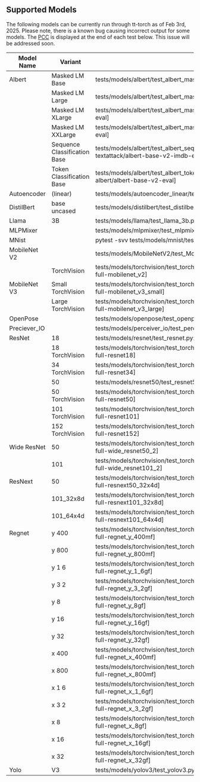 
## Supported Models
The following models can be currently run through tt-torch as of Feb 3rd, 2025. Please note, there is a known bug causing incorrect output for some models. The [PCC](https://en.wikipedia.org/wiki/Pearson_correlation_coefficient) is displayed at the end of each test below. This issue will be addressed soon.

| Model Name | Variant | Pytest Command |
| ---------- | ------- | -------------- |
| Albert | Masked LM Base | tests/models/albert/test_albert_masked_lm.py::test_albert_masked_lm[single_device-full-albert/albert-base-v2-eval] |
| | Masked LM Large | tests/models/albert/test_albert_masked_lm.py::test_albert_masked_lm[single_device-full-albert/albert-large-v2-eval] |
| | Masked LM XLarge | tests/models/albert/test_albert_masked_lm.py::test_albert_masked_lm[single_device-full-albert/albert-xlarge-v2-eval] |
| | Masked LM XXLarge | tests/models/albert/test_albert_masked_lm.py::test_albert_masked_lm[single_device-full-albert/albert-xxlarge-v2-eval] |
| | Sequence Classification Base | tests/models/albert/test_albert_sequence_classification.py::test_albert_sequence_classification[single_device-full-textattack/albert-base-v2-imdb-eval] |
| | Token Classification Base | tests/models/albert/test_albert_token_classification.py::test_albert_token_classification[single_device-full-albert/albert-base-v2-eval] |
| Autoencoder | (linear) | tests/models/autoencoder_linear/test_autoencoder_linear.py::test_autoencoder_linear[full-eval] |
| DistilBert | base uncased | tests/models/distilbert/test_distilbert.py::test_distilbert[full-distilbert-base-uncased-eval] |
| Llama | 3B | tests/models/llama/test_llama_3b.py::test_llama_3b[full-meta-llama/Llama-3.2-3B-eval] |
| MLPMixer || tests/models/mlpmixer/test_mlpmixer.py::test_mlpmixer[full-eval] |
| MNist || pytest -svv tests/models/mnist/test_mnist.py::test_mnist_train[single_device-full-eval] |
| MobileNet V2 || tests/models/MobileNetV2/test_MobileNetV2.py::test_MobileNetV2[full-eval] |
|| TorchVision | tests/models/torchvision/test_torchvision_image_classification.py::test_torchvision_image_classification[single_device-full-mobilenet_v2] |
| MobileNet V3 | Small TorchVision | tests/models/torchvision/test_torchvision_image_classification.py::test_torchvision_image_classification[single_device-full-mobilenet_v3_small] |
|| Large TorchVision | tests/models/torchvision/test_torchvision_image_classification.py::test_torchvision_image_classification[single_device-full-mobilenet_v3_large] |
| OpenPose || tests/models/openpose/test_openpose_v2.py::test_openpose_v2[full-eval] |
| Preciever_IO || tests/models/perceiver_io/test_perceiver_io.py::test_perceiver_io[full-eval] |
| ResNet | 18 | tests/models/resnet/test_resnet.py::test_resnet[single_device-full-eval] |
|| 18 TorchVision | tests/models/torchvision/test_torchvision_image_classification.py::test_torchvision_image_classification[single_device-full-resnet18] |
|| 34 TorchVision | tests/models/torchvision/test_torchvision_image_classification.py::test_torchvision_image_classification[single_device-full-resnet34] |
||  50 | tests/models/resnet50/test_resnet50.py::test_resnet[single_device-full-eval] |
|| 50 TorchVision | tests/models/torchvision/test_torchvision_image_classification.py::test_torchvision_image_classification[single_device-full-resnet50] |
|| 101 TorchVision | tests/models/torchvision/test_torchvision_image_classification.py::test_torchvision_image_classification[single_device-full-resnet101] |
|| 152 TorchVision | tests/models/torchvision/test_torchvision_image_classification.py::test_torchvision_image_classification[single_device-full-resnet152] |
| Wide ResNet | 50 | tests/models/torchvision/test_torchvision_image_classification.py::test_torchvision_image_classification[single_device-full-wide_resnet50_2] |
|| 101 | tests/models/torchvision/test_torchvision_image_classification.py::test_torchvision_image_classification[single_device-full-wide_resnet101_2] |
| ResNext |  50 | tests/models/torchvision/test_torchvision_image_classification.py::test_torchvision_image_classification[single_device-full-resnext50_32x4d] |
||  101_32x8d | tests/models/torchvision/test_torchvision_image_classification.py::test_torchvision_image_classification[single_device-full-resnext101_32x8d] |
||  101_64x4d | tests/models/torchvision/test_torchvision_image_classification.py::test_torchvision_image_classification[single_device-full-resnext101_64x4d] |
| Regnet | y 400 | tests/models/torchvision/test_torchvision_image_classification.py::test_torchvision_image_classification[single_device-full-regnet_y_400mf] |
|| y 800 | tests/models/torchvision/test_torchvision_image_classification.py::test_torchvision_image_classification[single_device-full-regnet_y_800mf] |
|| y 1 6 | tests/models/torchvision/test_torchvision_image_classification.py::test_torchvision_image_classification[single_device-full-regnet_y_1_6gf] |
|| y 3 2 | tests/models/torchvision/test_torchvision_image_classification.py::test_torchvision_image_classification[single_device-full-regnet_y_3_2gf] |
|| y 8 | tests/models/torchvision/test_torchvision_image_classification.py::test_torchvision_image_classification[single_device-full-regnet_y_8gf] |
|| y 16 | tests/models/torchvision/test_torchvision_image_classification.py::test_torchvision_image_classification[single_device-full-regnet_y_16gf] |
|| y 32 | tests/models/torchvision/test_torchvision_image_classification.py::test_torchvision_image_classification[single_device-full-regnet_y_32gf] |
|| x 400 | tests/models/torchvision/test_torchvision_image_classification.py::test_torchvision_image_classification[single_device-full-regnet_x_400mf] |
|| x 800 | tests/models/torchvision/test_torchvision_image_classification.py::test_torchvision_image_classification[single_device-full-regnet_x_800mf] |
|| x 1 6 | tests/models/torchvision/test_torchvision_image_classification.py::test_torchvision_image_classification[single_device-full-regnet_x_1_6gf] |
|| x 3 2 | tests/models/torchvision/test_torchvision_image_classification.py::test_torchvision_image_classification[single_device-full-regnet_x_3_2gf] |
|| x 8 | tests/models/torchvision/test_torchvision_image_classification.py::test_torchvision_image_classification[single_device-full-regnet_x_8gf] |
|| x 16 | tests/models/torchvision/test_torchvision_image_classification.py::test_torchvision_image_classification[single_device-full-regnet_x_16gf] |
|| x 32 | tests/models/torchvision/test_torchvision_image_classification.py::test_torchvision_image_classification[single_device-full-regnet_x_32gf] |
| Yolo | V3 | tests/models/yolov3/test_yolov3.py::test_yolov3[full-eval] |

